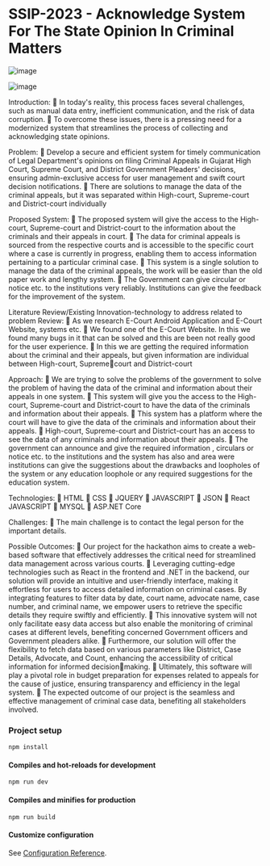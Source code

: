 # SSIP-2023  -   Acknowledge System For The State Opinion In Criminal Matters

![image](https://github.com/darshitdudhaiya/ssip-2023/assets/92248308/99a3d7ab-0a04-4691-9eba-c1460e5005ed)

![image](https://github.com/darshitdudhaiya/ssip-2023/assets/92248308/86f0ca8e-19da-4a80-9c9f-c68beec06f28)


Introduction: 
 In today's reality, this process faces several challenges, such as manual data 
entry, inefficient communication, and the risk of data corruption.
 To overcome these issues, there is a pressing need for a modernized system 
that streamlines the process of collecting and acknowledging state opinions.



Problem:
 Develop a secure and efficient system for timely communication of Legal 
Department's opinions on filing Criminal Appeals in Gujarat High Court, 
Supreme Court, and District Government Pleaders' decisions, ensuring 
admin-exclusive access for user management and swift court decision 
notifications.
 There are solutions to manage the data of the criminal appeals, but it was 
separated within High-court, Supreme-court and District-court individually


Proposed System:
 The proposed system will give the access to the High-court, Supreme-court 
and District-court to the information about the criminals and their appeals in 
court.
 The data for criminal appeals is sourced from the respective courts and is 
accessible to the specific court where a case is currently in progress, 
enabling them to access information pertaining to a particular criminal case.
 This system is a single solution to manage the data of the criminal appeals, 
the work will be easier than the old paper work and lengthy system.
 The Government can give circular or notice etc. to the institutions very 
reliably. Institutions can give the feedback for the improvement of the system.

Literature Review/Existing Innovation-technology to address related to problem
Review: 
 As we research E-Court Android Application and E-Court Website, systems 
etc.
 We found one of the E-Court Website. In this we found many bugs in it that 
can be solved and this are been not really good for the user experience.
 In this we are getting the required information about the criminal and their 
appeals, but given information are individual between High-court, Supremecourt and District-court

Approach:
 We are trying to solve the problems of the government to solve the problem 
of having the data of the criminal and information about their appeals in one 
system.
 This system will give you the access to the High-court, Supreme-court and 
District-court to have the data of the criminals and information about their 
appeals.
 This system has a platform where the court will have to give the data of the 
criminals and information about their appeals.
 High-court, Supreme-court and District-court has an access to see the data 
of any criminals and information about their appeals.
 The government can announce and give the required information , circulars or 
notice etc. to the institutions and the system has also and area were 
institutions can give the suggestions about the drawbacks and loopholes of 
the system or any education loophole or any required suggestions for the 
education system.

Technologies:
 HTML
 CSS
 JQUERY
 JAVASCRIPT
 JSON
 React JAVASCRIPT
 MYSQL
 ASP.NET Core

Challenges:
 The main challenge is to contact the legal person for the important details.


Possible Outcomes:
 Our project for the hackathon aims to create a web-based software that 
effectively addresses the critical need for streamlined data management 
across various courts.
 Leveraging cutting-edge technologies such as React in the frontend and .NET 
in the backend, our solution will provide an intuitive and user-friendly 
interface, making it effortless for users to access detailed information on 
criminal cases. By integrating features to filter data by date, court name, 
advocate name, case number, and criminal name, we empower users to 
retrieve the specific details they require swiftly and efficiently.
 This innovative system will not only facilitate easy data access but also 
enable the monitoring of criminal cases at different levels, benefiting 
concerned Government officers and Government pleaders alike.
 Furthermore, our solution will offer the flexibility to fetch data based on 
various parameters like District, Case Details, Advocate, and Count, 
enhancing the accessibility of critical information for informed decisionmaking.
 Ultimately, this software will play a pivotal role in budget preparation for 
expenses related to appeals for the cause of justice, ensuring transparency 
and efficiency in the legal system.
 The expected outcome of our project is the seamless and effective 
management of criminal case data, benefiting all stakeholders involved.


### Project setup
```
npm install
```

#### Compiles and hot-reloads for development
```
npm run dev
```

#### Compiles and minifies for production
```
npm run build
```

#### Customize configuration
See [Configuration Reference](https://vitejs.dev/guide/).
